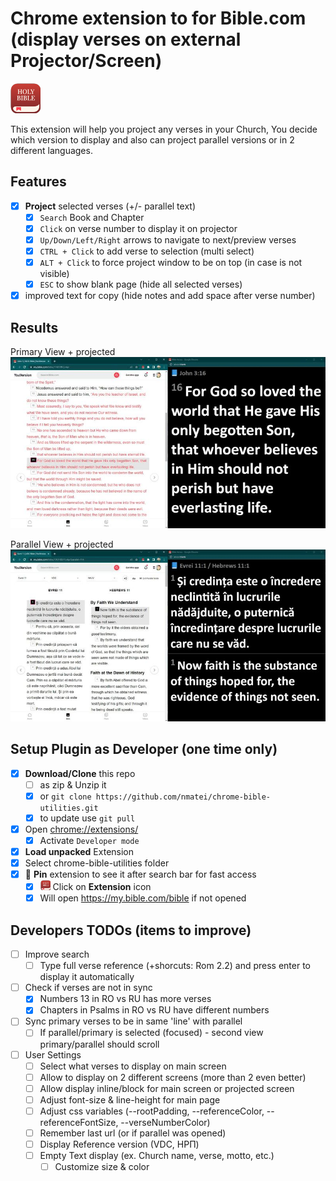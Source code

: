 # Chrome extension to for Bible.com (display verses on external Projector/Screen)

![icon](icon-48.png)

This extension will help you project any verses in your Church,
You decide which version to display and also can project parallel versions
or in 2 different languages.

## Features

- [x] **Project** selected verses (+/- parallel text)
  - [x] `Search` Book and Chapter
  - [x] `Click` on verse number to display it on projector
  - [x] `Up/Down/Left/Right` arrows to navigate to next/preview verses
  - [x] `CTRL + Click` to add verse to selection (multi select)
  - [x] `ALT + Click` to force project window to be on top (in case is not visible)
  - [x] `ESC` to show blank page (hide all selected verses)
- [x] improved text for copy (hide notes and add space after verse number)

## Results

Primary View + projected
![Primary](screens/primary.jpg)

Parallel View + projected
![Parallel](screens/parallel.jpg)


## Setup Plugin as Developer (one time only)

- [x] **Download/Clone** this repo
  - [ ] as zip & Unzip it
  - [x] or `git clone https://github.com/nmatei/chrome-bible-utilities.git`
  - [x] to update use `git pull`
- [x] Open [chrome://extensions/](chrome://extensions/)
  - [x] Activate `Developer mode`
- [x] **Load unpacked** Extension
- [x] Select chrome-bible-utilities folder
- [x] 📌 **Pin** extension to see it after search bar for fast access
  - [x] ![icon](icon-16.png) Click on **Extension** icon
  - [x] Will open https://my.bible.com/bible if not opened

## Developers TODOs (items to improve)

- [ ] Improve search
  - [ ] Type full verse reference (+shorcuts: Rom 2.2) and press enter to display it automatically
- [ ] Check if verses are not in sync 
  - [x] Numbers 13 in RO vs RU has more verses
  - [x] Chapters in Psalms in RO vs RU have different numbers
- [ ] Sync primary verses to be in same 'line' with parallel
  - [ ] If parallel/primary is selected (focused) - second view primary/parallel should scroll
- [ ] User Settings
  - [ ] Select what verses to display on main screen
  - [ ] Allow to display on 2 different screens (more than 2 even better)
  - [ ] Allow display inline/block for main screen or projected screen
  - [ ] Adjust font-size & line-height for main page
  - [ ] Adjust css variables (--rootPadding, --referenceColor, --referenceFontSize, --verseNumberColor)
  - [ ] Remember last url (or if parallel was opened)
  - [ ] Display Reference version (VDC, НРП)
  - [ ] Empty Text display (ex. Church name, verse, motto, etc.)
    - [ ] Customize size & color